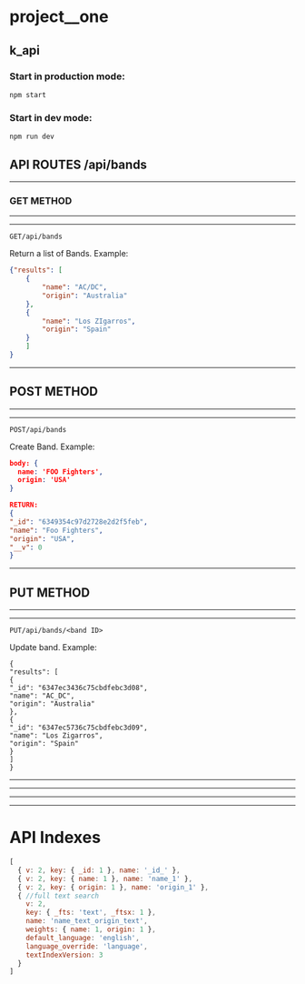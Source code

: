 # project__one

## k_api

### Start in production mode:
```
npm start
```

### Start in dev mode:
```
npm run dev
```


## API ROUTES  /api/bands

****
### **GET METHOD**
****
****


```
GET/api/bands
```
Return a list of Bands. Example:

```json
{"results": [
    {
        "name": "AC/DC",
        "origin": "Australia"
    },
    {
        "name": "Los ZIgarros",
        "origin": "Spain"
    }
    ]
}
```
****
## **POST METHOD**
****
****
```
POST/api/bands
```
Create Band. Example:
```json
body: {
  name: 'FOO Fighters',
  origin: 'USA'
}

RETURN:
{
"_id": "6349354c97d2728e2d2f5feb",
"name": "Foo Fighters",
"origin": "USA",
"__v": 0
}

```

****
## **PUT METHOD**
****
****

```
PUT/api/bands/<band ID>
```
Update band. Example:
```
{
"results": [
{
"_id": "6347ec3436c75cbdfebc3d08",
"name": "AC_DC",
"origin": "Australia"
},
{
"_id": "6347ec5736c75cbdfebc3d09",
"name": "Los Zigarros",
"origin": "Spain"
}
]
}
```

*****
*****
*****
*****
# API Indexes

```js
[
  { v: 2, key: { _id: 1 }, name: '_id_' },
  { v: 2, key: { name: 1 }, name: 'name_1' },
  { v: 2, key: { origin: 1 }, name: 'origin_1' },
  { //full text search
    v: 2,
    key: { _fts: 'text', _ftsx: 1 },
    name: 'name_text_origin_text',
    weights: { name: 1, origin: 1 },
    default_language: 'english',
    language_override: 'language',
    textIndexVersion: 3
  }
]
```